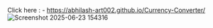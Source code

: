 Click here : -  https://abhilash-art002.github.io/Currency-Converter/
![Screenshot 2025-06-23 154316](https://github.com/user-attachments/assets/75bf2536-a76b-4072-9016-9e3ea3e73a7d)
